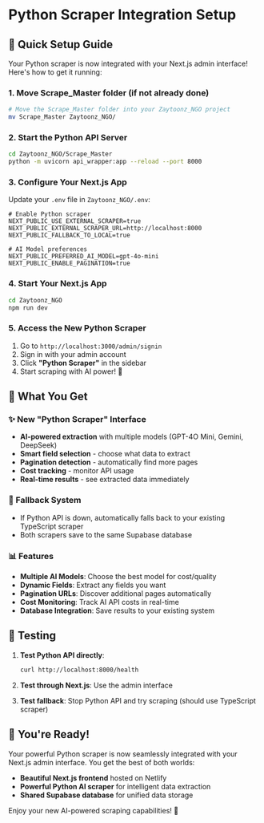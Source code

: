 # Python Scraper Integration Setup

## 🚀 Quick Setup Guide

Your Python scraper is now integrated with your Next.js admin interface! Here's how to get it running:

### 1. Move Scrape_Master folder (if not already done)

```bash
# Move the Scrape_Master folder into your Zaytoonz_NGO project
mv Scrape_Master Zaytoonz_NGO/
```

### 2. Start the Python API Server

```bash
cd Zaytoonz_NGO/Scrape_Master
python -m uvicorn api_wrapper:app --reload --port 8000
```

### 3. Configure Your Next.js App

Update your `.env` file in `Zaytoonz_NGO/.env`:

```env
# Enable Python scraper
NEXT_PUBLIC_USE_EXTERNAL_SCRAPER=true
NEXT_PUBLIC_EXTERNAL_SCRAPER_URL=http://localhost:8000
NEXT_PUBLIC_FALLBACK_TO_LOCAL=true

# AI Model preferences
NEXT_PUBLIC_PREFERRED_AI_MODEL=gpt-4o-mini
NEXT_PUBLIC_ENABLE_PAGINATION=true
```

### 4. Start Your Next.js App

```bash
cd Zaytoonz_NGO
npm run dev
```

### 5. Access the New Python Scraper

1. Go to `http://localhost:3000/admin/signin`
2. Sign in with your admin account
3. Click **"Python Scraper"** in the sidebar
4. Start scraping with AI power! 🤖

## 🎯 What You Get

### ✨ New "Python Scraper" Interface
- **AI-powered extraction** with multiple models (GPT-4O Mini, Gemini, DeepSeek)
- **Smart field selection** - choose what data to extract
- **Pagination detection** - automatically find more pages
- **Cost tracking** - monitor API usage
- **Real-time results** - see extracted data immediately

### 🔄 Fallback System
- If Python API is down, automatically falls back to your existing TypeScript scraper
- Both scrapers save to the same Supabase database

### 📊 Features
- **Multiple AI Models**: Choose the best model for cost/quality
- **Dynamic Fields**: Extract any fields you want
- **Pagination URLs**: Discover additional pages automatically
- **Cost Monitoring**: Track AI API costs in real-time
- **Database Integration**: Save results to your existing system

## 🧪 Testing

1. **Test Python API directly**:
   ```bash
   curl http://localhost:8000/health
   ```

2. **Test through Next.js**: Use the admin interface

3. **Test fallback**: Stop Python API and try scraping (should use TypeScript scraper)

## 🎉 You're Ready!

Your powerful Python scraper is now seamlessly integrated with your Next.js admin interface. You get the best of both worlds:

- **Beautiful Next.js frontend** hosted on Netlify
- **Powerful Python AI scraper** for intelligent data extraction
- **Shared Supabase database** for unified data storage

Enjoy your new AI-powered scraping capabilities! 🚀 